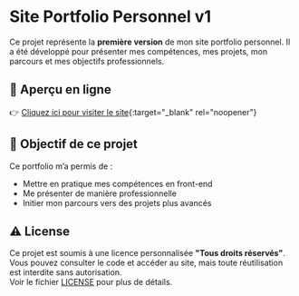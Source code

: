 # Site Portfolio Personnel v1

Ce projet représente la **première version** de mon site portfolio personnel. Il a été développé pour présenter mes compétences, mes projets, mon parcours et mes objectifs professionnels.

## 🔗 Aperçu en ligne

👉 [Cliquez ici pour visiter le site](https://saiftriki.github.io/portfolio-v1/){:target="_blank" rel="noopener"}


## 📌 Objectif de ce projet 

Ce portfolio m’a permis de :
- Mettre en pratique mes compétences en front-end
- Me présenter de manière professionnelle
- Initier mon parcours vers des projets plus avancés

## ⚠️ License

Ce projet est soumis à une licence personnalisée **"Tous droits réservés"**.  
Vous pouvez consulter le code et accéder au site, mais toute réutilisation est interdite sans autorisation.  
Voir le fichier [LICENSE](./LICENSE) pour plus de détails.
